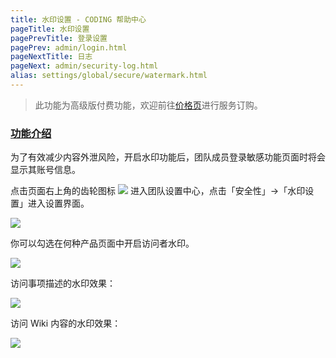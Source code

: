 ```yaml
---
title: 水印设置 - CODING 帮助中心
pageTitle: 水印设置
pagePrevTitle: 登录设置
pagePrev: admin/login.html
pageNextTitle: 日志
pageNext: admin/security-log.html
alias: settings/global/secure/watermark.html
---
```


> 此功能为高级版付费功能，欢迎前往[价格页](https://coding.net/pricing)进行服务订购。

### [功能介绍](#intro)

为了有效减少内容外泄风险，开启水印功能后，团队成员登录敏感功能页面时将会显示其账号信息。

点击页面右上角的齿轮图标 <img src ="https://help-assets.codehub.cn/enterprise/20210928153255.png" style ="margin:0"> 进入团队设置中心，点击「安全性」→「水印设置」进入设置界面。

![](https://help-assets.codehub.cn/enterprise/20210928154921.png)

你可以勾选在何种产品页面中开启访问者水印。

![](https://help-assets.codehub.cn/enterprise/20210928154539.png)

访问事项描述的水印效果：

![](https://help-assets.codehub.cn/enterprise/20200716144458.png)

访问 Wiki 内容的水印效果：

![](https://help-assets.codehub.cn/enterprise/20200716145338.png)

